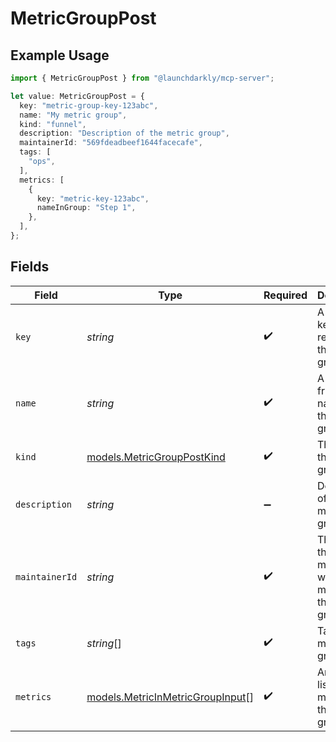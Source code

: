 # MetricGroupPost

## Example Usage

```typescript
import { MetricGroupPost } from "@launchdarkly/mcp-server";

let value: MetricGroupPost = {
  key: "metric-group-key-123abc",
  name: "My metric group",
  kind: "funnel",
  description: "Description of the metric group",
  maintainerId: "569fdeadbeef1644facecafe",
  tags: [
    "ops",
  ],
  metrics: [
    {
      key: "metric-key-123abc",
      nameInGroup: "Step 1",
    },
  ],
};
```

## Fields

| Field                                                                      | Type                                                                       | Required                                                                   | Description                                                                | Example                                                                    |
| -------------------------------------------------------------------------- | -------------------------------------------------------------------------- | -------------------------------------------------------------------------- | -------------------------------------------------------------------------- | -------------------------------------------------------------------------- |
| `key`                                                                      | *string*                                                                   | :heavy_check_mark:                                                         | A unique key to reference the metric group                                 | metric-group-key-123abc                                                    |
| `name`                                                                     | *string*                                                                   | :heavy_check_mark:                                                         | A human-friendly name for the metric group                                 | My metric group                                                            |
| `kind`                                                                     | [models.MetricGroupPostKind](../models/metricgrouppostkind.md)             | :heavy_check_mark:                                                         | The type of the metric group                                               | funnel                                                                     |
| `description`                                                              | *string*                                                                   | :heavy_minus_sign:                                                         | Description of the metric group                                            | Description of the metric group                                            |
| `maintainerId`                                                             | *string*                                                                   | :heavy_check_mark:                                                         | The ID of the member who maintains this metric group                       | 569fdeadbeef1644facecafe                                                   |
| `tags`                                                                     | *string*[]                                                                 | :heavy_check_mark:                                                         | Tags for the metric group                                                  | [<br/>"ops"<br/>]                                                          |
| `metrics`                                                                  | [models.MetricInMetricGroupInput](../models/metricinmetricgroupinput.md)[] | :heavy_check_mark:                                                         | An ordered list of the metrics in this metric group                        |                                                                            |